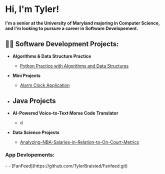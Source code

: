 <h1>Hi, I'm Tyler!</h1>
<b>I'm a senior at the University of Maryland majoring in Computer Science, and I'm looking to pursure a career in Software Developement.</b>

<h2>👨‍💻 Software Development Projects:</h2>


- <b>Algorithms & Data Structure Practice</b>
  - [Python Practice with Algorithms and Data Structures](https://github.com/TylerBraisted/AlgorithmsPractice.git)
- <b>Mini Projects</b>
  -  [Alarm Clock Application](https://github.com/TylerBraisted/AlarmClockProject.git)
- <b>Java Projects</b>
  -
- <b>AI-Powered Voice-to-Text Morse Code Translator</b>
  - d

- <b>Data Science Projects</b>
  - [Analyzing-NBA-Salaries-in-Relation-to-On-Court-Metrics](https://github.com/TylerBraisted/Analyzing-NBA-Salaries-in-Relation-to-On-Court-Metrics.git)

<h3>App Devlopements:</h3>
- 
-  [FanFeed](https://github.com/TylerBraisted/Fanfeed.git)
